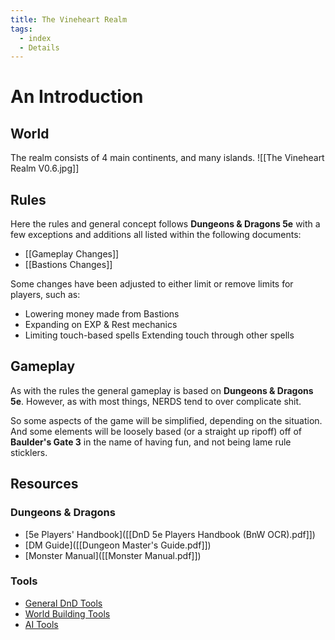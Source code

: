 ```yaml
---
title: The Vineheart Realm
tags:
  - index
  - Details
---
```


# An Introduction

## World

The realm consists of 4 main continents, and many islands.
![[The Vineheart Realm V0.6.jpg]]


## Rules

Here the rules and general concept follows **Dungeons & Dragons 5e** with a few exceptions and additions all listed within the following documents:
- [[Gameplay Changes]] 
- [[Bastions Changes]]

Some changes have been adjusted to either limit or remove limits for players, such as:
- Lowering money made from Bastions
- Expanding on EXP & Rest mechanics
- Limiting touch-based spells
	Extending touch through other spells


## Gameplay

As with the rules the general gameplay is based on **Dungeons & Dragons 5e**. However, as with most things, NERDS tend to over complicate shit.

So some aspects of the game will be simplified, depending on the situation. And some elements will be loosely based (or a straight up ripoff) off of **Baulder's Gate 3** in the name of having fun, and not being lame rule sticklers.


## Resources

### Dungeons & Dragons

- [5e Players' Handbook]([[DnD 5e Players Handbook (BnW OCR).pdf]])
- [DM Guide]([[Dungeon Master's Guide.pdf]])
- [Monster Manual]([[Monster Manual.pdf]])

### Tools

- [General DnD Tools]([[General]])
- [World Building Tools]([[Building]])
- [AI Tools]([[AI]])
